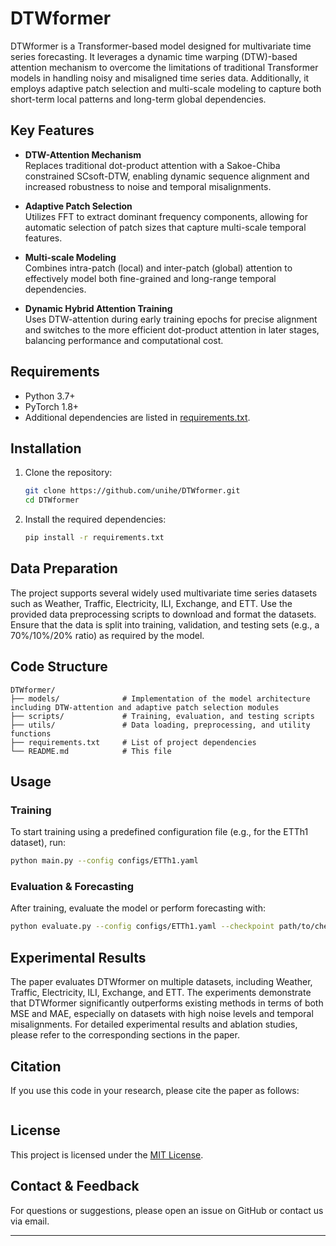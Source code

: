 

# DTWformer

DTWformer is a Transformer-based model designed for multivariate time series forecasting. It leverages a dynamic time warping (DTW)-based attention mechanism to overcome the limitations of traditional Transformer models in handling noisy and misaligned time series data. Additionally, it employs adaptive patch selection and multi-scale modeling to capture both short-term local patterns and long-term global dependencies.

## Key Features

- **DTW-Attention Mechanism**  
  Replaces traditional dot-product attention with a Sakoe-Chiba constrained SCsoft-DTW, enabling dynamic sequence alignment and increased robustness to noise and temporal misalignments.

- **Adaptive Patch Selection**  
  Utilizes FFT to extract dominant frequency components, allowing for automatic selection of patch sizes that capture multi-scale temporal features.

- **Multi-scale Modeling**  
  Combines intra-patch (local) and inter-patch (global) attention to effectively model both fine-grained and long-range temporal dependencies.

- **Dynamic Hybrid Attention Training**  
  Uses DTW-attention during early training epochs for precise alignment and switches to the more efficient dot-product attention in later stages, balancing performance and computational cost.

## Requirements

- Python 3.7+
- PyTorch 1.8+
- Additional dependencies are listed in [requirements.txt](requirements.txt).

## Installation

1. Clone the repository:
   ```bash
   git clone https://github.com/unihe/DTWformer.git
   cd DTWformer
   ```
2. Install the required dependencies:
   ```bash
   pip install -r requirements.txt
   ```

## Data Preparation

The project supports several widely used multivariate time series datasets such as Weather, Traffic, Electricity, ILI, Exchange, and ETT. Use the provided data preprocessing scripts to download and format the datasets. Ensure that the data is split into training, validation, and testing sets (e.g., a 70%/10%/20% ratio) as required by the model.

## Code Structure

```
DTWformer/
├── models/              # Implementation of the model architecture including DTW-attention and adaptive patch selection modules
├── scripts/             # Training, evaluation, and testing scripts
├── utils/               # Data loading, preprocessing, and utility functions
├── requirements.txt     # List of project dependencies
└── README.md            # This file
```

## Usage

### Training

To start training using a predefined configuration file (e.g., for the ETTh1 dataset), run:
```bash
python main.py --config configs/ETTh1.yaml
```

### Evaluation & Forecasting

After training, evaluate the model or perform forecasting with:
```bash
python evaluate.py --config configs/ETTh1.yaml --checkpoint path/to/checkpoint.pth
```

## Experimental Results

The paper evaluates DTWformer on multiple datasets, including Weather, Traffic, Electricity, ILI, Exchange, and ETT. The experiments demonstrate that DTWformer significantly outperforms existing methods in terms of both MSE and MAE, especially on datasets with high noise levels and temporal misalignments. For detailed experimental results and ablation studies, please refer to the corresponding sections in the paper.

## Citation

If you use this code in your research, please cite the paper as follows:
```

```

## License

This project is licensed under the [MIT License](LICENSE).

## Contact & Feedback

For questions or suggestions, please open an issue on GitHub or contact us via email.

---

